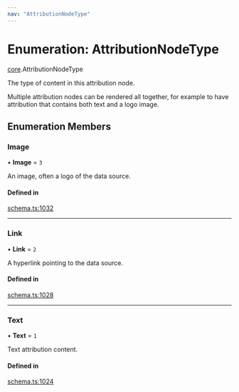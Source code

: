 ```yaml
---
nav: "AttributionNodeType"
---
```

# Enumeration: AttributionNodeType

[core](../modules/core.md).AttributionNodeType

The type of content in this attribution node.

Multiple attribution nodes can be rendered all together, for example to have
attribution that contains both text and a logo image.

## Enumeration Members

### Image

• **Image** = ``3``

An image, often a logo of the data source.

#### Defined in

[schema.ts:1032](https://github.com/coda/packs-sdk/blob/main/schema.ts#L1032)

___

### Link

• **Link** = ``2``

A hyperlink pointing to the data source.

#### Defined in

[schema.ts:1028](https://github.com/coda/packs-sdk/blob/main/schema.ts#L1028)

___

### Text

• **Text** = ``1``

Text attribution content.

#### Defined in

[schema.ts:1024](https://github.com/coda/packs-sdk/blob/main/schema.ts#L1024)
